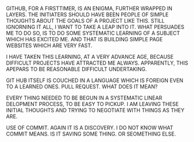 GITHUB, FOR A FIRSTTIMER, IS AN ENIGMA, FURTHER WRAPPED IN LAYERS. THE INITIATERS SHOULD HAVE BEEN PEOPLE OF SIMPLE THOUGHTS ABOUT THE GOALS
OF A PROJECT LIKE THIS.  STILL IGNORNING IT ALL, I WANT TO TAKE A LEAP INTO IT.  WHAT PERSUADES ME TO DO SO, IS TO DO SOME SYSTEMATIC 
LEARNING OF A SUBJECT WHICH HAS EXCITED ME.  AND THAT IS BUILDING SIMPLE PAGE WEBSITES WHICH ARE VERY FAST.

I HAVE TAKEN THIS LEARNING, AT A VERY ADVANCE AGE, BECAUSE DIFFICULT PROJECTS HAVE ATTRACTED ME ALWAYS.  APPARENTLY, THIS APEPARS TO BE
REASONABLE DIFFICULT UNDERTAKING.

GIT HUB ITSELF IS COUCHED IN A LANGUAGE WHICH IS FOREIGN EVEN TO A LEARNED ONES.  PULL REQUEST. WHAT DOES IT MEAN?

EVERY THING NEEDED TO BE BEGUN IN A SYSTEMATIC LINEAR DELOPMENT PROCESS, TO BE EASY TO PICKUP.  I AM LEAVING THESE INITIAL THOUGHTS 
AND TRYING TO NEGOTIATE WITH THINGS AS THEY ARE.  

USE OF COMMIT. AGAIN IT IS A DISCOVERY. I DO NOT KNOW WHAT COMMIT MEANS.  IS IT SAVING SOME THING. OR SEOMETHING ELSE.
